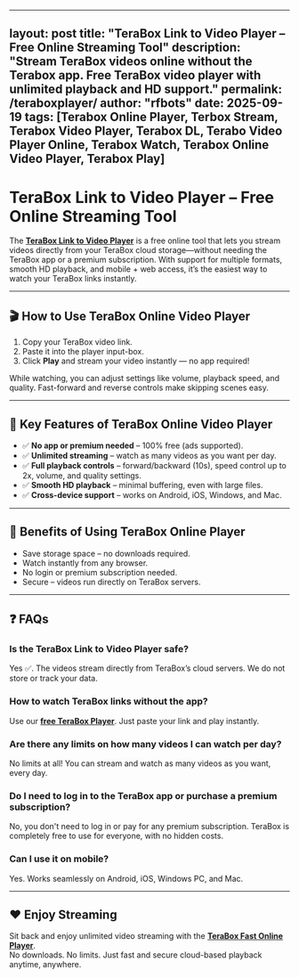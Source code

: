 
---
layout: post
title: "TeraBox Link to Video Player – Free Online Streaming Tool"
description: "Stream TeraBox videos online without the Terabox app. Free TeraBox video player with unlimited playback and HD support."
permalink: /teraboxplayer/
author: "rfbots"
date: 2025-09-19
tags: [Terabox Online Player, Terbox Stream, Terabox Video Player, Terabox DL, Terabo Video Player Online, Terabox Watch, Terabox Online Video Player, Terabox Play]
---

# TeraBox Link to Video Player – Free Online Streaming Tool

The **[TeraBox Link to Video Player](https://teraboxplyr.blogspot.com)** is a free online tool that lets you stream videos directly from your TeraBox cloud storage—without needing the TeraBox app or a premium subscription. With support for multiple formats, smooth HD playback, and mobile + web access, it’s the easiest way to watch your TeraBox links instantly.

---

## 🎬 How to Use TeraBox Online Video Player
1. Copy your TeraBox video link.  
2. Paste it into the player input-box.  
3. Click **Play** and stream your video instantly — no app required!  

While watching, you can adjust settings like volume, playback speed, and quality. Fast-forward and reverse controls make skipping scenes easy.

---

## 🔑 Key Features of TeraBox Online Video Player
- ✅ **No app or premium needed** – 100% free (ads supported).  
- ✅ **Unlimited streaming** – watch as many videos as you want per day.  
- ✅ **Full playback controls** – forward/backward (10s), speed control up to 2x, volume, and quality settings.  
- ✅ **Smooth HD playback** – minimal buffering, even with large files.  
- ✅ **Cross-device support** – works on Android, iOS, Windows, and Mac.  

---

## 🌟 Benefits of Using TeraBox Online Player
- Save storage space – no downloads required.  
- Watch instantly from any browser.  
- No login or premium subscription needed.  
- Secure – videos run directly on TeraBox servers.  

---

## ❓ FAQs

### Is the TeraBox Link to Video Player safe?
Yes ✅. The videos stream directly from TeraBox’s cloud servers. We do not store or track your data.

### How to watch TeraBox links without the app?
Use our **[free TeraBox Player](https://teraboxplyr.blogspot.com)**. Just paste your link and play instantly.

### Are there any limits on how many videos I can watch per day?
No limits at all! You can stream and watch as many videos as you want, every day.

### Do I need to log in to the TeraBox app or purchase a premium subscription?
No, you don't need to log in or pay for any premium subscription. TeraBox is completely free to use for everyone, with no hidden costs.

### Can I use it on mobile?
Yes. Works seamlessly on Android, iOS, Windows PC, and Mac.  

---

## ❤️ Enjoy Streaming
Sit back and enjoy unlimited video streaming with the **[TeraBox Fast Online Player](https://teraboxplyr.blogspot.com)**.  
No downloads. No limits. Just fast and secure cloud-based playback anytime, anywhere.
